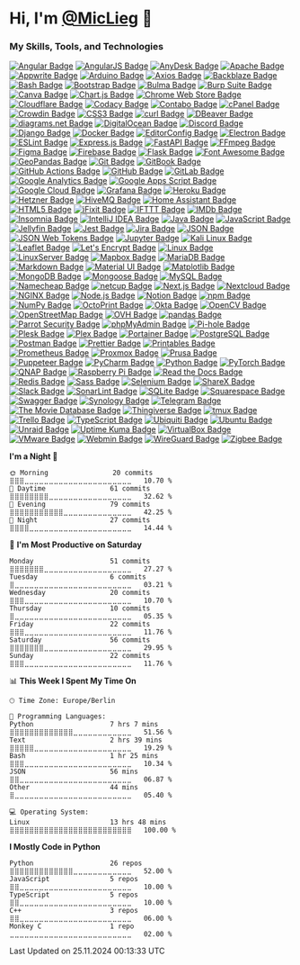 # Hi, I'm [@MicLieg](https://github.com/MicLieg) 👋

### My Skills, Tools, and Technologies

[![Angular Badge](https://img.shields.io/badge/Angular-0F0F11?logo=angular&logoColor=fff&style=flat-square)](https://angular.io)
[![AngularJS Badge](https://img.shields.io/badge/AngularJS-E23237?logo=angular&logoColor=fff&style=flat-square)](https://angularjs.org)
[![AnyDesk Badge](https://img.shields.io/badge/AnyDesk-EF443B?logo=anydesk&logoColor=fff&style=flat-square)](https://anydesk.com)
[![Apache Badge](https://img.shields.io/badge/Apache-D22128?logo=apache&logoColor=fff&style=flat-square)](https://apache.org)
[![Appwrite Badge](https://img.shields.io/badge/Appwrite-FD366E?logo=appwrite&logoColor=fff&style=flat-square)](https://appwrite.io)
[![Arduino Badge](https://img.shields.io/badge/Arduino-00878F?logo=arduino&logoColor=fff&style=flat-square)](https://arduino.cc)
[![Axios Badge](https://img.shields.io/badge/Axios-5A29E4?logo=axios&logoColor=fff&style=flat-square)](https://axios-http.com)
[![Backblaze Badge](https://img.shields.io/badge/Backblaze-E21E29?logo=backblaze&logoColor=fff&style=flat-square)](https://backblaze.com)
[![Bash Badge](https://img.shields.io/badge/Bash-4EAA25?logo=GNU%20Bash&logoColor=fff&style=flat-square)](https://gnu.org/software/bash)
[![Bootstrap Badge](https://img.shields.io/badge/Bootstrap-7952B3?logo=bootstrap&logoColor=fff&style=flat-square)](https://getbootstrap.com)
[![Bulma Badge](https://img.shields.io/badge/Bulma-00D1B2?logo=bulma&logoColor=fff&style=flat-square)](https://bulma.io)
[![Burp Suite Badge](https://img.shields.io/badge/Burp%20Suite-F63?logo=burpsuite&logoColor=fff&style=flat-square)](https://portswigger.net/burp)
[![Canva Badge](https://img.shields.io/badge/Canva-00C4CC?logo=canva&logoColor=fff&style=flat-square)](https://canva.com)
[![Chart.js Badge](https://img.shields.io/badge/Chart.js-FF6384?logo=chartdotjs&logoColor=fff&style=flat-square)](https://chartjs.org)
[![Chrome Web Store Badge](https://img.shields.io/badge/Chrome%20Web%20Store-4285F4?logo=chromewebstore&logoColor=fff&style=flat-square)](https://chrome.google.com/webstore)
[![Cloudflare Badge](https://img.shields.io/badge/Cloudflare-F38020?logo=cloudflare&logoColor=fff&style=flat-square)](https://cloudflare.com)
[![Codacy Badge](https://img.shields.io/badge/Codacy-222F29?logo=codacy&logoColor=fff&style=flat-square)](https://codacy.com)
[![Contabo Badge](https://img.shields.io/badge/Contabo-00AAEB?logo=contabo&logoColor=fff&style=flat-square)](https://contabo.com)
[![cPanel Badge](https://img.shields.io/badge/cPanel-FF6C2C?logo=cpanel&logoColor=fff&style=flat-square)](https://cpanel.net)
[![Crowdin Badge](https://img.shields.io/badge/Crowdin-2E3340?logo=crowdin&logoColor=fff&style=flat-square)](https://crowdin.com)
[![CSS3 Badge](https://img.shields.io/badge/CSS3-1572B6?logo=css3&logoColor=fff&style=flat-square)](https://www.w3.org/Style/CSS)
[![curl Badge](https://img.shields.io/badge/curl-073551?logo=curl&logoColor=fff&style=flat-square)](https://curl.se)
[![DBeaver Badge](https://img.shields.io/badge/DBeaver-382923?logo=dbeaver&logoColor=fff&style=flat-square)](https://dbeaver.io)
[![diagrams.net Badge](https://img.shields.io/badge/diagrams.net-F08705?logo=diagramsdotnet&logoColor=fff&style=flat-square)](https://diagrams.net)
[![DigitalOcean Badge](https://img.shields.io/badge/DigitalOcean-0080FF?logo=DigitalOcean&logoColor=fff&style=flat-square)](https://digitalocean.com)
[![Discord Badge](https://img.shields.io/badge/Discord-5865F2?logo=discord&logoColor=fff&style=flat-square)](https://discord.com)
[![Django Badge](https://img.shields.io/badge/Django-092E20?logo=django&logoColor=fff&style=flat-square)](https://djangoproject.com)
[![Docker Badge](https://img.shields.io/badge/Docker-2496ED?logo=docker&logoColor=fff&style=flat-square)](https://docker.com)
[![EditorConfig Badge](https://img.shields.io/badge/EditorConfig-FEFEFE?logo=editorconfig&logoColor=000&style=flat-square)](https://editorconfig.org)
[![Electron Badge](https://img.shields.io/badge/Electron-47848F?logo=electron&logoColor=fff&style=flat-square)](https://electronjs.org)
[![ESLint Badge](https://img.shields.io/badge/ESLint-4B32C3?logo=eslint&logoColor=fff&style=flat-square)](https://eslint.org)
[![Express.js Badge](https://img.shields.io/badge/Express.js-000?logo=express&logoColor=fff&style=flat-square)](https://expressjs.com)
[![FastAPI Badge](https://img.shields.io/badge/FastAPI-009688?logo=fastapi&logoColor=fff&style=flat-square)](https://fastapi.tiangolo.com)
[![FFmpeg Badge](https://img.shields.io/badge/FFmpeg-007808?logo=ffmpeg&logoColor=fff&style=flat-square)](https://ffmpeg.org)
[![Figma Badge](https://img.shields.io/badge/Figma-F24E1E?logo=figma&logoColor=fff&style=flat-square)](https://figma.com)
[![Firebase Badge](https://img.shields.io/badge/Firebase-DD2C00?logo=firebase&logoColor=fff&style=flat-square)](https://firebase.google.com)
[![Flask Badge](https://img.shields.io/badge/Flask-000?logo=flask&logoColor=fff&style=flat-square)](https://flask.palletsprojects.com)
[![Font Awesome Badge](https://img.shields.io/badge/Font%20Awesome-538DD7?logo=fontawesome&logoColor=fff&style=flat-square)](https://fontawesome.com)
[![GeoPandas Badge](https://img.shields.io/badge/GeoPandas-139C5A?logo=geopandas&logoColor=fff&style=flat-square)](https://geopandas.org)
[![Git Badge](https://img.shields.io/badge/Git-F05032?logo=git&logoColor=fff&style=flat-square)](https://git-scm.com)
[![GitBook Badge](https://img.shields.io/badge/GitBook-BBDDE5?logo=gitbook&logoColor=000&style=flat-square)](https://www.gitbook.com)
[![GitHub Actions Badge](https://img.shields.io/badge/GitHub%20Actions-2088FF?logo=githubactions&logoColor=fff&style=flat-square)](https://github.com/features/actions)
[![GitHub Badge](https://img.shields.io/badge/GitHub-181717?logo=github&logoColor=fff&style=flat-square)](https://github.com)
[![GitLab Badge](https://img.shields.io/badge/GitLab-FC6D26?logo=gitlab&logoColor=fff&style=flat-square)](https://gitlab.com)
[![Google Analytics Badge](https://img.shields.io/badge/Google%20Analytics-E37400?logo=googleanalytics&logoColor=fff&style=flat-square)](https://developers.google.com)
[![Google Apps Script Badge](https://img.shields.io/badge/Google%20Apps%20Script-4285F4?logo=googleappsscript&logoColor=fff&style=flat-square)](https://script.google.com)
[![Google Cloud Badge](https://img.shields.io/badge/Google%20Cloud-4285F4?logo=googlecloud&logoColor=fff&style=flat-square)](https://cloud.google.com)
[![Grafana Badge](https://img.shields.io/badge/Grafana-F46800?logo=grafana&logoColor=fff&style=flat-square)](https://grafana.com)
[![Heroku Badge](https://img.shields.io/badge/Heroku-430098?logo=heroku&logoColor=fff&style=flat-square)](https://heroku.com)
[![Hetzner Badge](https://img.shields.io/badge/Hetzner-D50C2D?logo=hetzner&logoColor=fff&style=flat-square)](https://hetzner.com)
[![HiveMQ Badge](https://img.shields.io/badge/HiveMQ-FFC000?logo=hivemq&logoColor=000&style=flat-square)](https://hivemq.com)
[![Home Assistant Badge](https://img.shields.io/badge/Home%20Assistant-18BCF2?logo=homeassistant&logoColor=fff&style=flat-square)](https://home-assistant.io)
[![HTML5 Badge](https://img.shields.io/badge/HTML5-E34F26?logo=html5&logoColor=fff&style=flat-square)](https://html.spec.whatwg.org)
[![iFixit Badge](https://img.shields.io/badge/iFixit-0071CE?logo=ifixit&logoColor=fff&style=flat-square)](https://ifixit.com)
[![IFTTT Badge](https://img.shields.io/badge/IFTTT-000?logo=ifttt&logoColor=fff&style=flat-square)](https://ifttt.com)
[![IMDb Badge](https://img.shields.io/badge/IMDb-F5C518?logo=imdb&logoColor=000&style=flat-square)](https://imdb.com)
[![Insomnia Badge](https://img.shields.io/badge/Insomnia-4000BF?logo=insomnia&logoColor=fff&style=flat-square)](https://insomnia.rest)
[![IntelliJ IDEA Badge](https://img.shields.io/badge/IntelliJ%20IDEA-000?logo=intellijidea&logoColor=fff&style=flat-square)](https://jetbrains.com/idea)
[![Java Badge](https://img.shields.io/badge/Java-007396?logo=openjdk&logoColor=fff&style=flat-square)](https://java.com)
[![JavaScript Badge](https://img.shields.io/badge/JavaScript-F7DF1E?logo=javascript&logoColor=000&style=flat-square)](https://developer.mozilla.org/en-US/docs/Web/JavaScript)
[![Jellyfin Badge](https://img.shields.io/badge/Jellyfin-00A4DC?logo=jellyfin&logoColor=fff&style=flat-square)](https://jellyfin.org)
[![Jest Badge](https://img.shields.io/badge/Jest-C21325?logo=jest&logoColor=fff&style=flat-square)](https://jestjs.io)
[![Jira Badge](https://img.shields.io/badge/Jira-0052CC?logo=jira&logoColor=fff&style=flat-square)](https://atlassian.com/software/jira)
[![JSON Badge](https://img.shields.io/badge/JSON-000?logo=json&logoColor=fff&style=flat-square)](https://json.org)
[![JSON Web Tokens Badge](https://img.shields.io/badge/JSON%20Web%20Tokens-000?logo=jsonwebtokens&logoColor=fff&style=flat-square)](https://jwt.io)
[![Jupyter Badge](https://img.shields.io/badge/Jupyter-F37626?logo=jupyter&logoColor=fff&style=flat-square)](https://jupyter.org)
[![Kali Linux Badge](https://img.shields.io/badge/Kali%20Linux-557C94?logo=kalilinux&logoColor=fff&style=flat-square)](https://kali.org)
[![Leaflet Badge](https://img.shields.io/badge/Leaflet-199900?logo=leaflet&logoColor=fff&style=flat-square)](https://leafletjs.com)
[![Let's Encrypt Badge](https://img.shields.io/badge/Let's%20Encrypt-003A70?logo=letsencrypt&logoColor=fff&style=flat-square)](https://letsencrypt.org)
[![Linux Badge](https://img.shields.io/badge/Linux-FCC624?logo=linux&logoColor=000&style=flat-square)](https://linux.org)
[![LinuxServer Badge](https://img.shields.io/badge/LinuxServer-DA3B8A?logo=linuxserver&logoColor=fff&style=flat-square)](https://linuxserver.io)
[![Mapbox Badge](https://img.shields.io/badge/Mapbox-000?logo=mapbox&logoColor=fff&style=flat-square)](https://mapbox.com)
[![MariaDB Badge](https://img.shields.io/badge/MariaDB-003545?logo=mariadb&logoColor=fff&style=flat-square)](https://mariadb.org)
[![Markdown Badge](https://img.shields.io/badge/Markdown-000000?logo=markdown&logoColor=fff&style=flat-square)](https://daringfireball.net/projects/markdown)
[![Material UI Badge](https://img.shields.io/badge/Material%20UI-007FFF?logo=mui&logoColor=fff&style=flat-square)](https://mui.com)
[![Matplotlib Badge](https://img.shields.io/badge/Matplotlib-11557C?logo=python&logoColor=fff&style=flat-square)](https://matplotlib.org)
[![MongoDB Badge](https://img.shields.io/badge/MongoDB-47A248?logo=mongodb&logoColor=fff&style=flat-square)](https://mongodb.com)
[![Mongoose Badge](https://img.shields.io/badge/Mongoose-800?logo=mongoose&logoColor=fff&style=flat-square)](https://mongoosejs.com)
[![MySQL Badge](https://img.shields.io/badge/MySQL-4479A1?logo=mysql&logoColor=fff&style=flat-square)](https://mysql.com)
[![Namecheap Badge](https://img.shields.io/badge/Namecheap-DE3723?logo=namecheap&logoColor=fff&style=flat-square)](https://namecheap.com)
[![netcup Badge](https://img.shields.io/badge/netcup-056473?logo=netcup&logoColor=fff&style=flat-square)](https://netcup.eu)
[![Next.js Badge](https://img.shields.io/badge/Next.js-000?logo=nextdotjs&logoColor=fff&style=flat-square)](https://nextjs.org)
[![Nextcloud Badge](https://img.shields.io/badge/Nextcloud-0082C9?logo=nextcloud&logoColor=fff&style=flat-square)](https://nextcloud.com)
[![NGINX Badge](https://img.shields.io/badge/NGINX-009639?logo=nginx&logoColor=fff&style=flat-square)](https://nginx.com)
[![Node.js Badge](https://img.shields.io/badge/Node.js-5FA04E?logo=nodedotjs&logoColor=fff&style=flat-square)](https://nodejs.org)
[![Notion Badge](https://img.shields.io/badge/Notion-000?logo=notion&logoColor=fff&style=flat-square)](https://notion.so)
[![npm Badge](https://img.shields.io/badge/npm-CB3837?logo=npm&logoColor=fff&style=flat-square)](https://npmjs.com)
[![NumPy Badge](https://img.shields.io/badge/NumPy-013243?logo=numpy&logoColor=fff&style=flat-square)](https://numpy.org)
[![OctoPrint Badge](https://img.shields.io/badge/OctoPrint-13C100?logo=octoprint&logoColor=fff&style=flat-square)](https://octoprint.org)
[![Okta Badge](https://img.shields.io/badge/Okta-007DC1?logo=okta&logoColor=fff&style=flat-square)](https://okta.com)
[![OpenCV Badge](https://img.shields.io/badge/OpenCV-5C3EE8?logo=opencv&logoColor=fff&style=flat-square)](https://opencv.org)
[![OpenStreetMap Badge](https://img.shields.io/badge/OpenStreetMap-7EBC6F?logo=openstreetmap&logoColor=fff&style=flat-square)](https://openstreetmap.org)
[![OVH Badge](https://img.shields.io/badge/OVH-123F6D?logo=ovh&logoColor=fff&style=flat-square)](https://ovh.com)
[![pandas Badge](https://img.shields.io/badge/pandas-150458?logo=pandas&logoColor=fff&style=flat-square)](https://pandas.pydata.org)
[![Parrot Security Badge](https://img.shields.io/badge/Parrot%20Security-15E0ED?logo=parrotsecurity&logoColor=000&style=flat-square)](https://parrotsec.org)
[![phpMyAdmin Badge](https://img.shields.io/badge/phpMyAdmin-6C78AF?logo=phpmyadmin&logoColor=fff&style=flat-square)](https://phpmyadmin.net)
[![Pi-hole Badge](https://img.shields.io/badge/Pi--hole-96060C?logo=pihole&logoColor=fff&style=flat-square)](https://pi-hole.net)
[![Plesk Badge](https://img.shields.io/badge/Plesk-52BBE6?logo=plesk&logoColor=fff&style=flat-square)](https://plesk.com)
[![Plex Badge](https://img.shields.io/badge/Plex-EBAF00?logo=plex&logoColor=000&style=flat-square)](https://plex.tv)
[![Portainer Badge](https://img.shields.io/badge/Portainer-007E89?logo=portainer&logoColor=fff&style=flat-square)](https://portainer.io)
[![PostgreSQL Badge](https://img.shields.io/badge/PostgreSQL-4169E1?logo=postgresql&logoColor=fff&style=flat-square)](https://postgresql.org)
[![Postman Badge](https://img.shields.io/badge/Postman-FF6C37?logo=postman&logoColor=fff&style=flat-square)](https://postman.com)
[![Prettier Badge](https://img.shields.io/badge/Prettier-F7B93E?logo=prettier&logoColor=fff&style=flat-square)](https://prettier.io)
[![Printables Badge](https://img.shields.io/badge/Printables-FA6831?logo=printables&logoColor=fff&style=flat-square)](https://printables.com)
[![Prometheus Badge](https://img.shields.io/badge/Prometheus-E6522C?logo=prometheus&logoColor=fff&style=flat-square)](https://prometheus.io)
[![Proxmox Badge](https://img.shields.io/badge/Proxmox-E57000?logo=proxmox&logoColor=fff&style=flat-square)](https://proxmox.com)
[![Prusa Badge](https://img.shields.io/badge/Prusa-fa6831?logo=prusa&logoColor=fff&style=flat-square)](https://prusa3d.com)
[![Puppeteer Badge](https://img.shields.io/badge/Puppeteer-40B5A4?logo=puppeteer&logoColor=fff&style=flat-square)](https://pptr.dev)
[![PyCharm Badge](https://img.shields.io/badge/PyCharm-000?logo=pycharm&logoColor=fff&style=flat-square)](https://jetbrains.com/pycharm)
[![Python Badge](https://img.shields.io/badge/Python-3776AB?logo=python&logoColor=fff&style=flat-square)](https://python.org)
[![PyTorch Badge](https://img.shields.io/badge/PyTorch-EE4C2C?logo=pytorch&logoColor=fff&style=flat-square)](https://pytorch.org)
[![QNAP Badge](https://img.shields.io/badge/QNAP-0C2E82?logo=qnap&logoColor=fff&style=flat-square)](https://qnap.com)
[![Raspberry Pi Badge](https://img.shields.io/badge/Raspberry%20Pi-A22846?logo=raspberrypi&logoColor=fff&style=flat-square)](https://raspberrypi.org)
[![Read the Docs Badge](https://img.shields.io/badge/Read%20the%20Docs-8CA1AF?logo=readthedocs&logoColor=fff&style=flat-square)](https://readthedocs.org)
[![Redis Badge](https://img.shields.io/badge/Redis-FF4438?logo=redis&logoColor=fff&style=flat-square)](https://redis.io)
[![Sass Badge](https://img.shields.io/badge/Sass-CC6699?logo=sass&logoColor=fff&style=flat-square)](https://sass-lang.com)
[![Selenium Badge](https://img.shields.io/badge/Selenium-43B02A?logo=selenium&logoColor=fff&style=flat-square)](https://selenium.dev)
[![ShareX Badge](https://img.shields.io/badge/ShareX-2885F1?logo=sharex&logoColor=fff&style=flat-square)](https://getsharex.com)
[![Slack Badge](https://img.shields.io/badge/Slack-4A154B?logo=slack&logoColor=fff&style=flat-square)](https://slack.com)
[![SonarLint Badge](https://img.shields.io/badge/SonarLint-CB2029?logo=sonarlint&logoColor=fff&style=flat-square)](https://sonarlint.org)
[![SQLite Badge](https://img.shields.io/badge/SQLite-003B57?logo=sqlite&logoColor=fff&style=flat-square)](https://sqlite.org)
[![Squarespace Badge](https://img.shields.io/badge/Squarespace-000?logo=squarespace&logoColor=fff&style=flat-square)](https://squarespace.com)
[![Swagger Badge](https://img.shields.io/badge/Swagger-85EA2D?logo=swagger&logoColor=000&style=flat-square)](https://swagger.io)
[![Synology Badge](https://img.shields.io/badge/Synology-B5B5B6?logo=synology&logoColor=fff&style=flat-square)](https://synology.com)
[![Telegram Badge](https://img.shields.io/badge/Telegram-26A5E4?logo=telegram&logoColor=fff&style=flat-square)](https://telegram.org)
[![The Movie Database Badge](https://img.shields.io/badge/The%20Movie%20Database-01B4E4?logo=themoviedatabase&logoColor=fff&style=flat-square)](https://themoviedb.org)
[![Thingiverse Badge](https://img.shields.io/badge/Thingiverse-248BFB?logo=thingiverse&logoColor=fff&style=flat-square)](https://thingiverse.com)
[![tmux Badge](https://img.shields.io/badge/tmux-1BB91F?logo=tmux&logoColor=fff&style=flat-square)](https://github.com/tmux/tmux)
[![Trello Badge](https://img.shields.io/badge/Trello-0052CC?logo=trello&logoColor=fff&style=flat-square)](https://trello.com)
[![TypeScript Badge](https://img.shields.io/badge/TypeScript-3178C6?logo=typescript&logoColor=fff&style=flat-square)](https://www.typescriptlang.org)
[![Ubiquiti Badge](https://img.shields.io/badge/Ubiquiti-0559C9?logo=ubiquiti&logoColor=fff&style=flat-square)](https://ui.com)
[![Ubuntu Badge](https://img.shields.io/badge/Ubuntu-E95420?logo=ubuntu&logoColor=fff&style=flat-square)](https://ubuntu.com)
[![Unraid Badge](https://img.shields.io/badge/Unraid-F15A2C?logo=unraid&logoColor=fff&style=flat-square)](https://unraid.net)
[![Uptime Kuma Badge](https://img.shields.io/badge/Uptime%20Kuma-5CDD8B?logo=uptimekuma&logoColor=fff&style=flat-square)](https://github.com/louislam/uptime-kuma)
[![VirtualBox Badge](https://img.shields.io/badge/VirtualBox-183A61?logo=virtualbox&logoColor=fff&style=flat-square)](https://www.virtualbox.org)
[![VMware Badge](https://img.shields.io/badge/VMware-607078?logo=vmware&logoColor=fff&style=flat-square)](https://www.vmware.com)
[![Webmin Badge](https://img.shields.io/badge/Webmin-7DA0D0?logo=webmin&logoColor=fff&style=flat-square)](https://www.webmin.com)
[![WireGuard Badge](https://img.shields.io/badge/WireGuard-88171A?logo=wireguard&logoColor=fff&style=flat-square)](https://www.wireguard.com)
[![Zigbee Badge](https://img.shields.io/badge/Zigbee-EB0443?logo=zigbee&logoColor=fff&style=flat-square)](https://csa-iot.org/all-solutions/zigbee/)

<!--START_SECTION:waka-->
**I'm a Night 🦉** 

```text
🌞 Morning                20 commits          ⣿⣿⣿⣀⣀⣀⣀⣀⣀⣀⣀⣀⣀⣀⣀⣀⣀⣀⣀⣀⣀⣀⣀⣀⣀   10.70 % 
🌆 Daytime                61 commits          ⣿⣿⣿⣿⣿⣿⣿⣿⣀⣀⣀⣀⣀⣀⣀⣀⣀⣀⣀⣀⣀⣀⣀⣀⣀   32.62 % 
🌃 Evening                79 commits          ⣿⣿⣿⣿⣿⣿⣿⣿⣿⣿⣿⣀⣀⣀⣀⣀⣀⣀⣀⣀⣀⣀⣀⣀⣀   42.25 % 
🌙 Night                  27 commits          ⣿⣿⣿⣿⣀⣀⣀⣀⣀⣀⣀⣀⣀⣀⣀⣀⣀⣀⣀⣀⣀⣀⣀⣀⣀   14.44 % 
```
📅 **I'm Most Productive on Saturday** 

```text
Monday                   51 commits          ⣿⣿⣿⣿⣿⣿⣿⣀⣀⣀⣀⣀⣀⣀⣀⣀⣀⣀⣀⣀⣀⣀⣀⣀⣀   27.27 % 
Tuesday                  6 commits           ⣿⣀⣀⣀⣀⣀⣀⣀⣀⣀⣀⣀⣀⣀⣀⣀⣀⣀⣀⣀⣀⣀⣀⣀⣀   03.21 % 
Wednesday                20 commits          ⣿⣿⣿⣀⣀⣀⣀⣀⣀⣀⣀⣀⣀⣀⣀⣀⣀⣀⣀⣀⣀⣀⣀⣀⣀   10.70 % 
Thursday                 10 commits          ⣿⣀⣀⣀⣀⣀⣀⣀⣀⣀⣀⣀⣀⣀⣀⣀⣀⣀⣀⣀⣀⣀⣀⣀⣀   05.35 % 
Friday                   22 commits          ⣿⣿⣿⣀⣀⣀⣀⣀⣀⣀⣀⣀⣀⣀⣀⣀⣀⣀⣀⣀⣀⣀⣀⣀⣀   11.76 % 
Saturday                 56 commits          ⣿⣿⣿⣿⣿⣿⣿⣀⣀⣀⣀⣀⣀⣀⣀⣀⣀⣀⣀⣀⣀⣀⣀⣀⣀   29.95 % 
Sunday                   22 commits          ⣿⣿⣿⣀⣀⣀⣀⣀⣀⣀⣀⣀⣀⣀⣀⣀⣀⣀⣀⣀⣀⣀⣀⣀⣀   11.76 % 
```


📊 **This Week I Spent My Time On** 

```text
🕑︎ Time Zone: Europe/Berlin

💬 Programming Languages: 
Python                   7 hrs 7 mins        ⣿⣿⣿⣿⣿⣿⣿⣿⣿⣿⣿⣿⣿⣀⣀⣀⣀⣀⣀⣀⣀⣀⣀⣀⣀   51.56 % 
Text                     2 hrs 39 mins       ⣿⣿⣿⣿⣿⣀⣀⣀⣀⣀⣀⣀⣀⣀⣀⣀⣀⣀⣀⣀⣀⣀⣀⣀⣀   19.29 % 
Bash                     1 hr 25 mins        ⣿⣿⣿⣀⣀⣀⣀⣀⣀⣀⣀⣀⣀⣀⣀⣀⣀⣀⣀⣀⣀⣀⣀⣀⣀   10.34 % 
JSON                     56 mins             ⣿⣿⣀⣀⣀⣀⣀⣀⣀⣀⣀⣀⣀⣀⣀⣀⣀⣀⣀⣀⣀⣀⣀⣀⣀   06.87 % 
Other                    44 mins             ⣿⣀⣀⣀⣀⣀⣀⣀⣀⣀⣀⣀⣀⣀⣀⣀⣀⣀⣀⣀⣀⣀⣀⣀⣀   05.40 % 

💻 Operating System: 
Linux                    13 hrs 48 mins      ⣿⣿⣿⣿⣿⣿⣿⣿⣿⣿⣿⣿⣿⣿⣿⣿⣿⣿⣿⣿⣿⣿⣿⣿⣿   100.00 % 
```

**I Mostly Code in Python** 

```text
Python                   26 repos            ⣿⣿⣿⣿⣿⣿⣿⣿⣿⣿⣿⣿⣿⣀⣀⣀⣀⣀⣀⣀⣀⣀⣀⣀⣀   52.00 % 
JavaScript               5 repos             ⣿⣿⣀⣀⣀⣀⣀⣀⣀⣀⣀⣀⣀⣀⣀⣀⣀⣀⣀⣀⣀⣀⣀⣀⣀   10.00 % 
TypeScript               5 repos             ⣿⣿⣀⣀⣀⣀⣀⣀⣀⣀⣀⣀⣀⣀⣀⣀⣀⣀⣀⣀⣀⣀⣀⣀⣀   10.00 % 
C++                      3 repos             ⣿⣿⣀⣀⣀⣀⣀⣀⣀⣀⣀⣀⣀⣀⣀⣀⣀⣀⣀⣀⣀⣀⣀⣀⣀   06.00 % 
Monkey C                 1 repo              ⣀⣀⣀⣀⣀⣀⣀⣀⣀⣀⣀⣀⣀⣀⣀⣀⣀⣀⣀⣀⣀⣀⣀⣀⣀   02.00 % 
```




 Last Updated on 25.11.2024 00:13:33 UTC
<!--END_SECTION:waka-->
